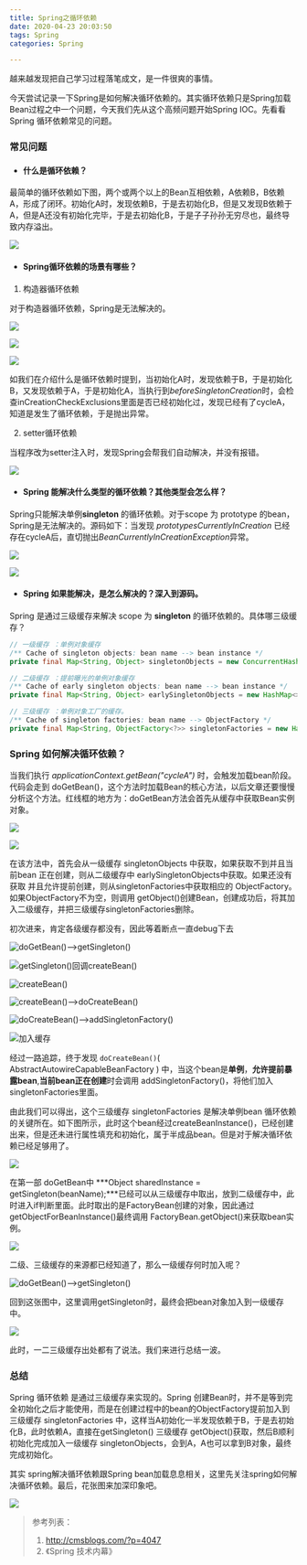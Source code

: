```yaml
---
title: Spring之循环依赖
date: 2020-04-23 20:03:50
tags: Spring
categories: Spring

---
```


越来越发现把自己学习过程落笔成文，是一件很爽的事情。

今天尝试记录一下Spring是如何解决循环依赖的。其实循环依赖只是Spring加载Bean过程之中一个问题，今天我们先从这个高频问题开始Spring IOC。先看看Spring 循环依赖常见的问题。

<!-- more -->

### 常见问题

- ####  什么是循环依赖？

最简单的循环依赖如下图，两个或两个以上的Bean互相依赖，A依赖B，B依赖A，形成了闭环。初始化A时，发现依赖B，于是去初始化B，但是又发现B依赖于A，但是A还没有初始化完毕，于是去初始化B，于是子子孙孙无穷尽也，最终导致内存溢出。

![](spring-circle/image-20200423200416069.png)

- ####  Spring循环依赖的场景有哪些？

1. 构造器循环依赖

对于构造器循环依赖，Spring是无法解决的。

![](spring-circle/image-20200423203043707.png)

![](spring-circle/image-20200423203223418.png)

![](spring-circle/image-20200423203737736.png)

如我们在介绍什么是循环依赖时提到，当初始化A时，发现依赖于B，于是初始化B，又发现依赖于A，于是初始化A，当执行到*beforeSingletonCreation*时，会检查inCreationCheckExclusions里面是否已经初始化过，发现已经有了cycleA，知道是发生了循环依赖，于是抛出异常。

2.  setter循环依赖

当程序改为setter注入时，发现Spring会帮我们自动解决，并没有报错。

![](spring-circle/image-20200423204258388.png)

- #### Spring 能解决什么类型的循环依赖？其他类型会怎么样？

Spring只能解决单例**singleton** 的循环依赖。对于scope 为 prototype 的bean，Spring是无法解决的。源码如下：当发现 *prototypesCurrentlyInCreation* 已经存在cycleA后，直切抛出*BeanCurrentlyInCreationException*异常。

![](spring-circle/image-20200423205040131.png)

![](spring-circle/image-20200423205104954.png)

- ####  Spring 如果能解决，是怎么解决的？深入到源码。

Spring 是通过三级缓存来解决 scope 为 **singleton** 的循环依赖的。具体哪三级缓存？

```java
// 一级缓存 ：单例对象缓存
/** Cache of singleton objects: bean name --> bean instance */
private final Map<String, Object> singletonObjects = new ConcurrentHashMap<>(256);

// 二级缓存 ：提前曝光的单例对象缓存
/** Cache of early singleton objects: bean name --> bean instance */
private final Map<String, Object> earlySingletonObjects = new HashMap<>(16);

// 三级缓存 ：单例对象工厂的缓存。
/** Cache of singleton factories: bean name --> ObjectFactory */
private final Map<String, ObjectFactory<?>> singletonFactories = new HashMap<>(16);
```

### Spring 如何解决循环依赖？

当我们执行 *applicationContext.getBean("cycleA")* 时，会触发加载bean阶段。代码会走到 doGetBean()，这个方法时加载Bean的核心方法，以后文章还要慢慢分析这个方法。红线框的地方为：doGetBean方法会首先从缓存中获取Bean实例对象。

![](spring-circle/image-20200423205913624.png)

![](spring-circle/image-20200423210227262.png)

在该方法中，首先会从一级缓存 singletonObjects 中获取，如果获取不到并且当前bean 正在创建，则从二级缓存中 earlySingletonObjects中获取。如果还没有获取 并且允许提前创建，则从singletonFactories中获取相应的 ObjectFactory。如果ObjectFactory不为空，则调用 getObject()创建Bean，创建成功后，将其加入二级缓存，并把三级缓存singletonFactories删除。

初次进来，肯定各级缓存都没有，因此等着断点一直debug下去

![doGetBean()-->getSingleton()](spring-circle/image-20200423213340356.png)

![getSingleton()回调createBean()](spring-circle/image-20200423213423490.png)

![createBean()](spring-circle/image-20200423213447212.png)

![createBean()-->doCreateBean()](spring-circle/image-20200423213549282.png)

![doCreateBean()-->addSingletonFactory()](spring-circle/image-20200423213613786.png)

![加入缓存](spring-circle/image-20200423213644819.png)

经过一路追踪，终于发现 `doCreateBean()`( AbstractAutowireCapableBeanFactory ) 中，当这个bean是**单例**，**允许提前暴露bean**,**当前bean正在创建**时会调用 addSingletonFactory()，将他们加入singletonFactories里面。

由此我们可以得出，这个三级缓存 singletonFactories 是解决单例bean 循环依赖的关键所在。如下图所示，此时这个bean经过createBeanInstance()，已经创建出来，但是还未进行属性填充和初始化，属于半成品bean。但是对于解决循环依赖已经足够用了。

![](spring-circle/image-20200423214732589.png)

在第一部 doGetBean中 ***Object sharedInstance = getSingleton(beanName);***已经可以从三级缓存中取出，放到二级缓存中，此时进入if判断里面。此时取出的是FactoryBean创建的对象，因此通过getObjectForBeanInstance()最终调用 FactoryBean.getObject()来获取bean实例。

![](spring-circle/image-20200423215121628.png)

二级、三级缓存的来源都已经知道了，那么一级缓存何时加入呢？

![doGetBean()-->getSingleton()](spring-circle/image-20200423213340356.png)

回到这张图中，这里调用getSingleton时，最终会把bean对象加入到一级缓存中。

![](spring-circle/image-20200423220035530.png)

此时，一二三级缓存出处都有了说法。我们来进行总结一波。

### 总结

Spring 循环依赖 是通过三级缓存来实现的。Spring 创建Bean时，并不是等到完全初始化之后才能使用，而是在创建过程中的bean的ObjectFactory提前加入到三级缓存 singletonFactories 中，这样当A初始化一半发现依赖于B，于是去初始化B，此时依赖A，直接在getSingleton() 三级缓存 getObject()获取，然后B顺利初始化完成加入一级缓存 singletonObjects，会到A，A也可以拿到B对象，最终完成初始化。

其实 spring解决循环依赖跟Spring bean加载息息相关，这里先关注spring如何解决循环依赖。最后，花张图来加深印象吧。

![](spring-circle/image-20200423221742695.png)

>参考列表：
>
>1. http://cmsblogs.com/?p=4047
>2. 《Spring 技术内幕》

